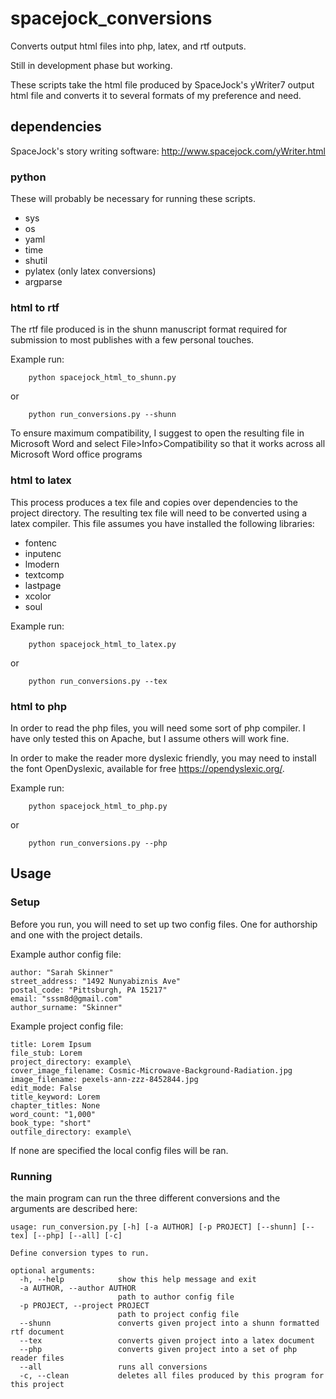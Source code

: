 # spacejock_conversions
Converts output html files into php, latex, and rtf outputs. 

Still in development phase but working.

These scripts take the html file produced by SpaceJock's yWriter7 output html file and converts it to several formats of my preference and need. 

## dependencies ##

SpaceJock's story writing software:
http://www.spacejock.com/yWriter.html

### python ###
These will probably be necessary for running these scripts.

* sys
* os
* yaml
* time
* shutil
* pylatex (only latex conversions)
* argparse

### html to rtf ###
The rtf file produced is in the shunn manuscript format required for submission to most publishes with a few personal touches. 

Example run:
```
	python spacejock_html_to_shunn.py
```
or 
```
	python run_conversions.py --shunn
```
To ensure maximum compatibility, I suggest to open the resulting file in Microsoft Word and select File>Info>Compatibility so that it works across all Microsoft Word office programs

### html to latex ###
This process produces a tex file and copies over dependencies to the project directory. The resulting tex file will need to be converted using a latex compiler. This file assumes you have installed the following libraries:
* fontenc
* inputenc
* lmodern
* textcomp
* lastpage
* xcolor
* soul

Example run:
```
	python spacejock_html_to_latex.py
```
or 
```
	python run_conversions.py --tex
```
### html to php ###
In order to read the php files, you will need some sort of php compiler. I have only tested this on Apache, but I assume others will work fine.

In order to make the reader more dyslexic friendly, you may need to install the font OpenDyslexic, available for free https://opendyslexic.org/.

Example run:
```
	python spacejock_html_to_php.py
```
or 
```
	python run_conversions.py --php
```

## Usage ##
### Setup ###
Before you run, you will need to set up two config files. One for authorship and one with the project details.

Example author config file:
```
author: "Sarah Skinner"
street_address: "1492 Nunyabiznis Ave"
postal_code: "Pittsburgh, PA 15217"
email: "sssm8d@gmail.com"
author_surname: "Skinner"
```

Example project config file:
```
title: Lorem Ipsum
file_stub: Lorem
project_directory: example\
cover_image_filename: Cosmic-Microwave-Background-Radiation.jpg
image_filename: pexels-ann-zzz-8452844.jpg
edit_mode: False
title_keyword: Lorem
chapter_titles: None
word_count: "1,000"
book_type: "short"
outfile_directory: example\
```

If none are specified the local config files will be ran. 

### Running ###
the main program can run the three different conversions and the arguments are described here:
```
usage: run_conversion.py [-h] [-a AUTHOR] [-p PROJECT] [--shunn] [--tex] [--php] [--all] [-c]

Define conversion types to run.

optional arguments:
  -h, --help            show this help message and exit
  -a AUTHOR, --author AUTHOR
                        path to author config file
  -p PROJECT, --project PROJECT
                        path to project config file
  --shunn               converts given project into a shunn formatted rtf document
  --tex                 converts given project into a latex document
  --php                 converts given project into a set of php reader files
  --all                 runs all conversions
  -c, --clean           deletes all files produced by this program for this project
```